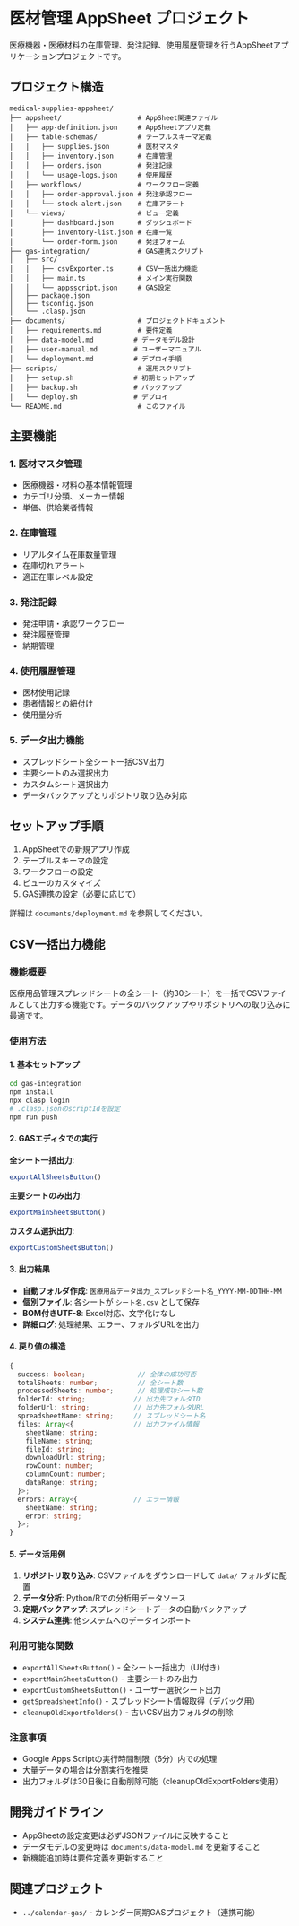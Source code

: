 # 医材管理 AppSheet プロジェクト

医療機器・医療材料の在庫管理、発注記録、使用履歴管理を行うAppSheetアプリケーションプロジェクトです。

## プロジェクト構造

```
medical-supplies-appsheet/
├── appsheet/                   # AppSheet関連ファイル
│   ├── app-definition.json     # AppSheetアプリ定義
│   ├── table-schemas/          # テーブルスキーマ定義
│   │   ├── supplies.json       # 医材マスタ
│   │   ├── inventory.json      # 在庫管理
│   │   ├── orders.json         # 発注記録
│   │   └── usage-logs.json     # 使用履歴
│   ├── workflows/              # ワークフロー定義
│   │   ├── order-approval.json # 発注承認フロー
│   │   └── stock-alert.json    # 在庫アラート
│   └── views/                  # ビュー定義
│       ├── dashboard.json      # ダッシュボード
│       ├── inventory-list.json # 在庫一覧
│       └── order-form.json     # 発注フォーム
├── gas-integration/            # GAS連携スクリプト
│   ├── src/
│   │   ├── csvExporter.ts      # CSV一括出力機能
│   │   ├── main.ts             # メイン実行関数
│   │   └── appsscript.json     # GAS設定
│   ├── package.json
│   ├── tsconfig.json
│   └── .clasp.json
├── documents/                  # プロジェクトドキュメント
│   ├── requirements.md         # 要件定義
│   ├── data-model.md          # データモデル設計
│   ├── user-manual.md         # ユーザーマニュアル
│   └── deployment.md          # デプロイ手順
├── scripts/                    # 運用スクリプト
│   ├── setup.sh               # 初期セットアップ
│   ├── backup.sh              # バックアップ
│   └── deploy.sh              # デプロイ
└── README.md                   # このファイル
```

## 主要機能

### 1. 医材マスタ管理
- 医療機器・材料の基本情報管理
- カテゴリ分類、メーカー情報
- 単価、供給業者情報

### 2. 在庫管理
- リアルタイム在庫数量管理
- 在庫切れアラート
- 適正在庫レベル設定

### 3. 発注記録
- 発注申請・承認ワークフロー
- 発注履歴管理
- 納期管理

### 4. 使用履歴管理
- 医材使用記録
- 患者情報との紐付け
- 使用量分析

### 5. データ出力機能
- スプレッドシート全シート一括CSV出力
- 主要シートのみ選択出力
- カスタムシート選択出力
- データバックアップとリポジトリ取り込み対応

## セットアップ手順

1. AppSheetでの新規アプリ作成
2. テーブルスキーマの設定
3. ワークフローの設定
4. ビューのカスタマイズ
5. GAS連携の設定（必要に応じて）

詳細は `documents/deployment.md` を参照してください。

## CSV一括出力機能

### 機能概要

医療用品管理スプレッドシートの全シート（約30シート）を一括でCSVファイルとして出力する機能です。データのバックアップやリポジトリへの取り込みに最適です。

### 使用方法

#### 1. 基本セットアップ

```bash
cd gas-integration
npm install
npx clasp login
# .clasp.jsonのscriptIdを設定
npm run push
```

#### 2. GASエディタでの実行

**全シート一括出力**:
```javascript
exportAllSheetsButton()
```

**主要シートのみ出力**:
```javascript
exportMainSheetsButton()
```

**カスタム選択出力**:
```javascript
exportCustomSheetsButton()
```

#### 3. 出力結果

- **自動フォルダ作成**: `医療用品データ出力_スプレッドシート名_YYYY-MM-DDTHH-MM`
- **個別ファイル**: 各シートが `シート名.csv` として保存
- **BOM付きUTF-8**: Excel対応、文字化けなし
- **詳細ログ**: 処理結果、エラー、フォルダURLを出力

#### 4. 戻り値の構造

```typescript
{
  success: boolean;             // 全体の成功可否
  totalSheets: number;          // 全シート数
  processedSheets: number;      // 処理成功シート数
  folderId: string;            // 出力先フォルダID
  folderUrl: string;           // 出力先フォルダURL
  spreadsheetName: string;     // スプレッドシート名
  files: Array<{               // 出力ファイル情報
    sheetName: string;
    fileName: string;
    fileId: string;
    downloadUrl: string;
    rowCount: number;
    columnCount: number;
    dataRange: string;
  }>;
  errors: Array<{              // エラー情報
    sheetName: string;
    error: string;
  }>;
}
```

#### 5. データ活用例

1. **リポジトリ取り込み**: CSVファイルをダウンロードして `data/` フォルダに配置
2. **データ分析**: Python/Rでの分析用データソース
3. **定期バックアップ**: スプレッドシートデータの自動バックアップ
4. **システム連携**: 他システムへのデータインポート

### 利用可能な関数

- `exportAllSheetsButton()` - 全シート一括出力（UI付き）
- `exportMainSheetsButton()` - 主要シートのみ出力
- `exportCustomSheetsButton()` - ユーザー選択シート出力
- `getSpreadsheetInfo()` - スプレッドシート情報取得（デバッグ用）
- `cleanupOldExportFolders()` - 古いCSV出力フォルダの削除

### 注意事項

- Google Apps Scriptの実行時間制限（6分）内での処理
- 大量データの場合は分割実行を推奨
- 出力フォルダは30日後に自動削除可能（cleanupOldExportFolders使用）

## 開発ガイドライン

- AppSheetの設定変更は必ずJSONファイルに反映すること
- データモデルの変更時は `documents/data-model.md` を更新すること
- 新機能追加時は要件定義を更新すること

## 関連プロジェクト

- `../calendar-gas/` - カレンダー同期GASプロジェクト（連携可能）
